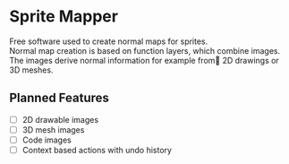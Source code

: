 # Sprite Mapper

Free software used to create normal maps for sprites.  
Normal map creation is based on function layers, which combine images.  
The images derive normal information for example from 2D drawings or 3D meshes.

## Planned Features

- [ ] 2D drawable images
- [ ] 3D mesh images
- [ ] Code images
- [ ] Context based actions with undo history
